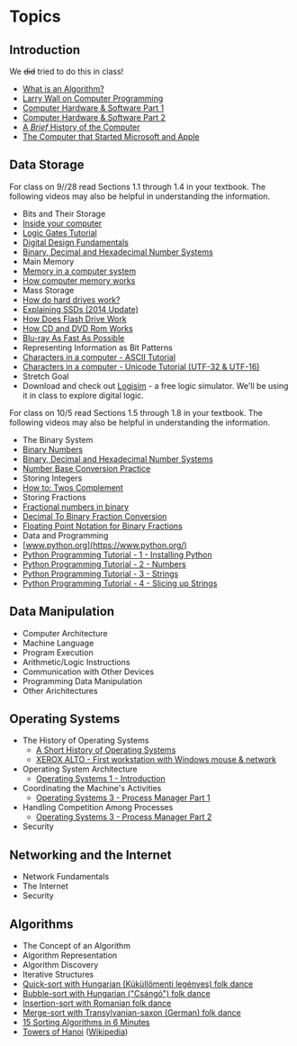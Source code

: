 # Topics #

## Introduction

We ~~did~~ tried to do this in class!

* [What is an Algorithm?](https://www.youtube.com/embed/6hfOvs8pY1k)
* [Larry Wall on Computer Programming](https://www.youtube.com/embed/UScm9avQM1Y)
* [Computer Hardware &amp; Software Part 1](https://www.youtube.com/embed/8UyJMiYqvs4)
* [Computer Hardware &amp; Software Part 2](https://www.youtube.com/embed/gaN1SKti3ts)
* [A *Brief* History of the Computer](https://www.youtube.com/embed/97HvcEPHsyI)
* [The Computer that Started Microsoft and Apple](https://www.youtube.com/embed/X5lpOskKF9I)

## Data Storage
For class on 9//28 read Sections 1.1 through 1.4 in your textbook. The following videos may also be helpful in understanding the information.

* Bits and Their Storage
 * [Inside your computer](https://youtu.be/AkFi90lZmXA)
 * [Logic Gates Tutorial](https://youtu.be/Aw53UIwnJqU)
 * [Digital Design Fundamentals](https://youtu.be/kOE1GXge11k)
 * [Binary, Decimal and Hexadecimal Number Systems](https://youtu.be/_97OwCkjh3c)
* Main Memory
 * [Memory in a computer system](https://youtu.be/F0Ri2TpRBBg)
 * [How computer memory works](https://youtu.be/p3q5zWCw8J4)
* Mass Storage
 * [How do hard drives work?](https://youtu.be/wteUW2sL7bc)
 * [Explaining SSDs (2014 Update)](https://youtu.be/TFoOyPXYJ-E)
 * [How Does Flash Drive Work](https://youtu.be/hjl5boYJOZI)
 * [How CD and DVD Rom Works](https://youtu.be/HVqzji7PHIE)
 * [Blu-ray As Fast As Possible](https://youtu.be/SqUUHizWrpY)
* Representing Information as Bit Patterns
 * [Characters in a computer - ASCII Tutorial](https://youtu.be/B1Sf1IhA0j4)
 * [Characters in a computer - Unicode Tutorial (UTF-32 & UTF-16)](https://youtu.be/-oYfv794R9s)
* Stretch Goal
 * Download and check out [Logisim](https://drive.google.com/file/d/0B1ODsqqIQg7sMHl5WV9lcXhMS0E/view?usp=sharing) - a free logic simulator. We'll be using it in class to explore digital logic.

For class on 10/5 read Sections 1.5 through 1.8 in your textbook. The following videos may also be helpful in understanding the information.

* The Binary System
 * [Binary Numbers](https://youtu.be/ry1hpm1GXVI)
 * [Binary, Decimal and Hexadecimal Number Systems](https://youtu.be/_97OwCkjh3c)
 * [Number Base Conversion Practice](https://youtu.be/Fpm-E5v6ddc)
* Storing Integers
 * [How to: Twos Complement](https://youtu.be/n6taPbsRqV4)
* Storing Fractions
 * [Fractional numbers in binary](https://youtu.be/Y4Q9PnjKhac)
 * [Decimal To Binary Fraction Conversion](https://youtu.be/j8Ya6b27wEA)
 * [Floating Point Notation for Binary Fractions](http://www.dcs.bbk.ac.uk/~sjmaybank/ICS/ICS%20week%203b.pdf)
* Data and Programming
 * [www.python.org](https://www.python.org/)
 * [Python Programming Tutorial - 1 - Installing Python](https://youtu.be/HBxCHonP6Ro)
 * [Python Programming Tutorial - 2 - Numbers](https://youtu.be/hnxIRVZ0EyU)
 * [Python Programming Tutorial - 3 - Strings](https://youtu.be/nefopNkZmB4)
 * [Python Programming Tutorial - 4 - Slicing up Strings](https://youtu.be/YbipxqSKx-E)

## Data Manipulation
* Computer Architecture
* Machine Language
* Program Execution
* Arithmetic/Logic Instructions
* Communication with Other Devices
* Programming Data Manipulation
* Other Arichitectures

## Operating Systems
* The History of Operating Systems   
   * [A Short History of Operating Systems](https://youtu.be/5-DVay-Pkkw)   
   * [XEROX ALTO - First workstation with Windows mouse & network](https://youtu.be/6_X04XwrUY8)   
* Operating System Architecture   
   * [Operating Systems 1 - Introduction](https://youtu.be/5AjReRMoG3Y?t=8s)   
* Coordinating the Machine's Activities
   * [Operating Systems 3 - Process Manager Part 1](https://youtu.be/bS3QuOQgUu8?t=14s)
* Handling Competition Among Processes
   * [Operating Systems 3 - Process Manager Part 2](https://youtu.be/7FRW4iGjLrc?t=12s)
* Security

## Networking and the Internet
* Network Fundamentals
* The Internet
* Security

## Algorithms
* The Concept of an Algorithm
* Algorithm Representation
* Algorithm Discovery
* Iterative Structures
* [Quick-sort with Hungarian (Küküllőmenti legényes) folk dance](https://youtu.be/ywWBy6J5gz8)
* [Bubble-sort with Hungarian ("Csángó") folk dance](https://youtu.be/lyZQPjUT5B4)
* [Insertion-sort with Romanian folk dance](https://youtu.be/EdIKIf9mHk0)
* [Merge-sort with Transylvanian-saxon (German) folk dance](https://youtu.be/dENca26N6V4)
* [15 Sorting Algorithms in 6 Minutes](https://youtu.be/kPRA0W1kECg)
* [Towers of Hanoi](https://www.mathsisfun.com/games/towerofhanoi.html) ([Wikipedia](https://en.wikipedia.org/wiki/Tower_of_Hanoi))
